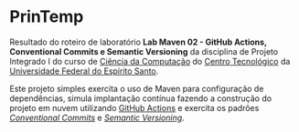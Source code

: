 # PrinTemp

Resultado do roteiro de laboratório **Lab Maven 02 - GitHub Actions, Conventional Commits e Semantic Versioning** da disciplina de Projeto Integrado I do curso de [Ciência da Computação](https://informatica.ufes.br/pt-br/graduacao/ccomp/sobre-o-curso) do [Centro Tecnológico](https://ct.ufes.br/) da [Universidade Federal do Espírito Santo](https://www.ufes.br/).

Este projeto simples exercita o uso de Maven para configuração de dependências, simula implantação contínua fazendo a construção do projeto em nuvem utilizando [GitHub Actions](https://docs.github.com/pt/actions) e exercita os padrões [_Conventional Commits_](https://www.conventionalcommits.org/pt-br/) e [_Semantic Versioning_](https://semver.org/lang/pt-BR/).
